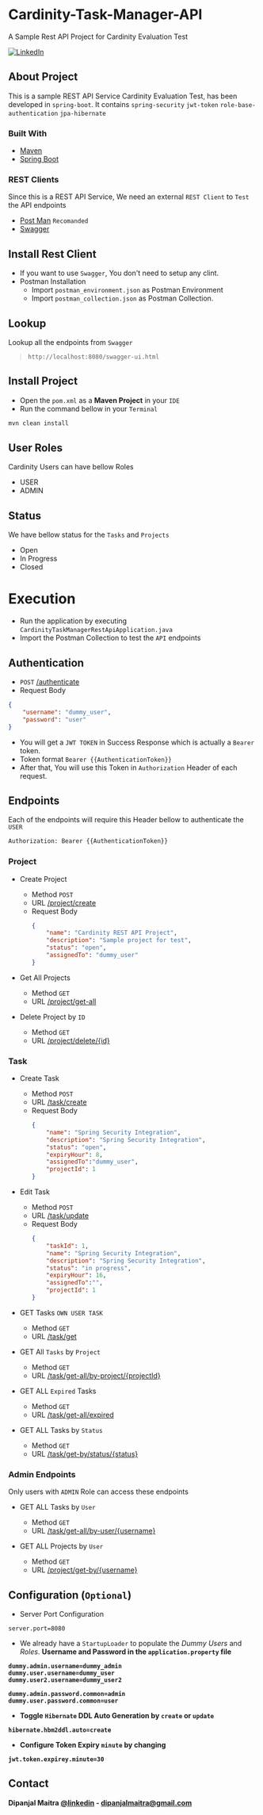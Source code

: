 # Cardinity-Task-Manager-API
A Sample Rest API Project for Cardinity Evaluation Test

[![LinkedIn][linkedin-shield]][linkedin-url]


<!-- ABOUT-->
## About Project
This is a sample REST API Service Cardinity Evaluation Test, has been developed in `spring-boot`.
It contains `spring-security` `jwt-token` `role-base-authentication` `jpa-hibernate`

### Built With
* [Maven](https://maven.apache.org/)
* [Spring Boot](https://spring.io/projects/spring-boot)

### REST Clients
Since this is a REST API Service, We need an external `REST Client` to `Test` the API endpoints
* [Post Man](https://www.postman.com/) `Recomanded`
* [Swagger](http://localhost:8080/swagger-ui.html)

## Install Rest Client
* If you want to use `Swagger`, You don't need to setup any clint.
* Postman Installation
    - Import ``postman_environment.json`` as Postman Environment
    - Import  ``postman_collection.json`` as Postman Collection.

## Lookup
Lookup all the endpoints from `Swagger` 
>`http://localhost:8080/swagger-ui.html`

## Install Project
* Open the `pom.xml` as a <b>Maven Project</b> in your `IDE`
* Run the command bellow in your `Terminal`
```bash
mvn clean install
```

## User Roles
Cardinity Users can have bellow Roles
* USER
* ADMIN

## Status
We have bellow status for the `Tasks` and `Projects`
* Open
* In Progress
* Closed

# Execution
* Run the application by executing `CardinityTaskManagerRestApiApplication.java`
* Import the Postman Collection to test the `API` endpoints

## Authentication
* `POST` [/authenticate]()
* Request Body
```json
{
    "username": "dummy_user",
    "password": "user"
}
```
* You will get a `JWT TOKEN` in Success Response which is actually a `Bearer` token.
* Token format `Bearer {{AuthenticationToken}}`
* After that, You will use this Token in `Authorization` Header of each request.

## Endpoints
Each of the endpoints will require this Header bellow to authenticate the ``USER``
```bash
Authorization: Bearer {{AuthenticationToken}}
``` 

### Project
* Create Project 
    - Method `POST`
    - URL [/project/create]()
    - Request Body 
        ```json
        {
            "name": "Cardinity REST API Project",
            "description": "Sample project for test",
            "status": "open",
            "assignedTo": "dummy_user"
        }
        ```
* Get All Projects
    - Method `GET`
    - URL [/project/get-all]()

* Delete Project by `ID`
    - Method `GET`
    - URL [/project/delete/{id}]()

### Task
* Create Task
    - Method `POST`
    - URL [/task/create]()
    - Request Body 
        ```json
        {
            "name": "Spring Security Integration",
            "description": "Spring Security Integration",
            "status": "open",
            "expiryHour": 8,
            "assignedTo":"dummy_user",
            "projectId": 1
        }
        ```  
* Edit Task
    - Method `POST`
    - URL [/task/update]()
    - Request Body 
        ```json
        {
            "taskId": 1,
            "name": "Spring Security Integration",
            "description": "Spring Security Integration",
            "status": "in progress",
            "expiryHour": 16,
            "assignedTo":"",
            "projectId": 1
        }
        ```
* GET Tasks `OWN USER TASK`
    - Method `GET`
    - URL [/task/get]()
    
* GET All `Tasks` by `Project`
    - Method `GET`
    - URL [/task/get-all/by-project/{projectId}]()

* GET ALL `Expired` Tasks
    - Method `GET`
    - URL [/task/get-all/expired]()
* GET ALL Tasks by `Status`
    - Method `GET`
    - URL [/task/get-by/status/{status}]()

### Admin Endpoints
Only users with `ADMIN` Role can access these endpoints

* GET ALL Tasks by `User`
    - Method `GET`
    - URL [/task/get-all/by-user/{username}]()
    
* GET ALL Projects by `User`
    - Method `GET`
    - URL [/project/get-by/{username}]()

    
## Configuration (`Optional`)
* Server Port Configuration
```properties
server.port=8080
```


* We already have a `StartupLoader` to populate the  *Dummy Users* and *Roles*. <b>Username<b> and <b>Password<b> in the `application.property` file
```properties
dummy.admin.username=dummy_admin
dummy.user.username=dummy_user
dummy.user2.username=dummy_user2

dummy.admin.password.common=admin
dummy.user.password.common=user
```

* Toggle `Hibernate` DDL Auto Generation by `create` or `update`
```properties
hibernate.hbm2ddl.auto=create
```

* Configure Token Expiry `minute` by changing
```properties
jwt.token.expirey.minute=30
```

<!-- CONTACT -->
## Contact
Dipanjal Maitra [@linkedin](https://www.linkedin.com/in/dipanjalmaitra/) - dipanjalmaitra@gmail.com

<!-- MARKDOWN LINKS & IMAGES -->
<!-- https://www.markdownguide.org/basic-syntax/#reference-style-links -->
[linkedin-shield]: https://img.shields.io/badge/-LinkedIn-black.svg?style=for-the-badge&logo=linkedin&colorB=555
[linkedin-url]: https://www.linkedin.com/in/dipanjalmaitra/
